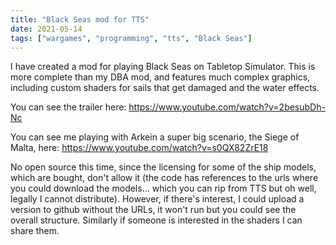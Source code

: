 ```yaml
---
title: "Black Seas mod for TTS"
date: 2021-05-14
tags: ["wargames", "programming", "tts", "Black Seas"]
---
```


I have created a mod for playing Black Seas on Tabletop Simulator. This is more complete than my DBA mod, and features much complex graphics, including custom shaders for sails that get damaged and the water effects.

You can see the trailer here:
https://www.youtube.com/watch?v=2besubDh-Nc

You can see me playing with Arkein a super big scenario, the Siege of Malta, here:
https://www.youtube.com/watch?v=s0QX82ZrE18

No open source this time, since the licensing for some of the ship models, which are bought, don't allow it (the code has references to the urls where you could download the models... which you can rip from TTS but oh well, legally I cannot distribute). However, if there's interest, I could upload a version to github without the URLs, it won't run but you could see the overall structure. Similarly if someone is interested in the shaders I can share them.